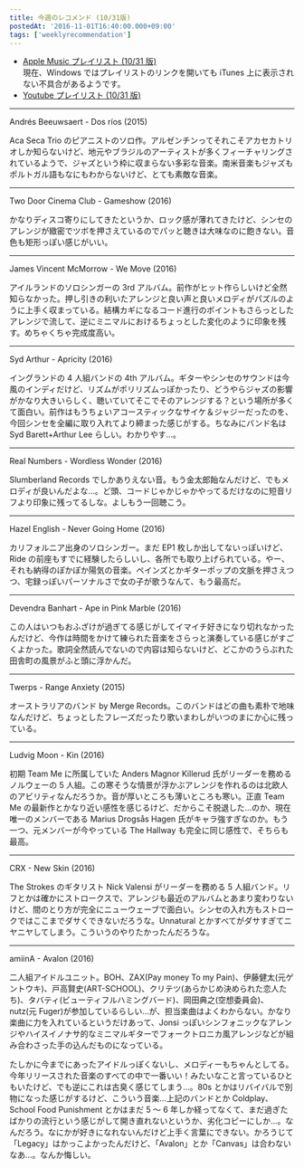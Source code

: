 ```yaml
---
title: 今週のレコメンド (10/31版)
postedAt: '2016-11-01T16:40:00.000+09:00'
tags: ['weeklyrecommendation']
---
```


- [Apple Music プレイリスト (10/31 版)](https://itunes.apple.com/jp/playlist/jin-zhounorekomendo-10-31ban/idpl.9251ecbae08441cabc56e9eb0757911f)  
  現在、Windows ではプレイリストのリンクを開いても iTunes 上に表示されない不具合があるようです。
- [Youtube プレイリスト (10/31 版)](https://www.youtube.com/playlist?list=PLegnWsUgQayewN9fVClPLzbmkKox%5Fjhwi)

---

Andrés Beeuwsaert - Dos ríos (2015)

Aca Seca Trio のピアニストのソロ作。アルゼンチンってそれこそアカセカトリオしか知らないけど、地元やブラジルのアーティストが多くフィーチャリングされているようで、ジャズという枠に収まらない多彩な音楽。南米音楽もジャズもポルトガル語もなにもわからないけど、とても素敵な音楽。

---

Two Door Cinema Club - Gameshow (2016)

かなりディスコ寄りにしてきたというか、ロック感が薄れてきたけど、シンセのアレンジが緻密でツボを押さえているのでパッと聴きは大味なのに飽きない。音色も矩形っぽい感じがいい。

---

James Vincent McMorrow - We Move (2016)

アイルランドのソロシンガーの 3rd アルバム。前作がヒット作らしいけど全然知らなかった。押し引きの利いたアレンジと良い声と良いメロディがパズルのように上手く収まっている。結構カギになるコード進行のポイントもさらっとしたアレンジで流して、逆にミニマルにおけるちょっとした変化のように印象を残す。めちゃくちゃ完成度高い。

---

Syd Arthur - Apricity (2016)

イングランドの 4 人組バンドの 4th アルバム。ギターやシンセのサウンドは今風のインディだけど、リズムがポリリズムっぽかったり、どうやらジャズの影響がかなり大きいらしく、聴いていてそこでそのアレンジする？という場所が多くて面白い。前作はもうちょいアコースティックなサイケ＆ジャジーだったのを、今回シンセを全編に取り入れてより締まった感じがする。ちなみにバンド名は Syd Barett+Arthur Lee らしい。わかりやす…。

---

Real Numbers - Wordless Wonder (2016)

Slumberland Records でしかありえない音。もう金太郎飴なんだけど、でもメロディが良いんだよな…。ど頭、コードじゃかじゃかやってるだけなのに短音リフより印象に残ってるしな。よしもう一回聴こう。

---

Hazel English - Never Going Home (2016)

カリフォルニア出身のソロシンガー。まだ EP1 枚しか出してないっぽいけど、Ride の前座もすでに経験したらしいし、各所でも取り上げられている。やー、それも納得のぽかぽか陽気の音楽。ペインズとかギターポップの文脈を押さえつつ、宅録っぽいパーソナルさで女の子が歌うなんて、もう最高だ。

---

Devendra Banhart - Ape in Pink Marble (2016)

この人はいつもおふざけが過ぎてる感じがしてイマイチ好きになり切れなかったんだけど、今作は時間をかけて練られた音楽をさらっと演奏している感じがすごくよかった。歌詞全然読んでないので内容は知らないけど、どこかのうらぶれた田舎町の風景がふと頭に浮かんだ。

---

Twerps - Range Anxiety (2015)

オーストラリアのバンド by Merge Records。このバンドはどの曲も素朴で地味なんだけど、ちょっとしたフレーズだったり歌いまわしがいつのまにか心に残っている。

---

Ludvig Moon - Kin (2016)

初期 Team Me に所属していた Anders Magnor Killerud 氏がリーダーを務めるノルウェーの 5 人組。この寒そうな情景が浮かぶアレンジを作れるのは北欧人のアビリティなんだろうか。音が厚いところも薄いところも寒い。正直 Team Me の最新作とかなり近い感性を感じるけど、だからこそ脱退した…のか、現在唯一のメンバーである Marius Drogsås Hagen 氏がキャラ強すぎなのか。もう一つ、元メンバーが今やっている The Hallway も完全に同じ感性で、そちらも最高。

---

CRX - New Skin (2016)

The Strokes のギタリスト Nick Valensi がリーダーを務める 5 人組バンド。リフとかは確かにストロークスで、アレンジも最近のアルバムとあまり変わりないけど、間のとり方が完全にニューウェーブで面白い。シンセの入れ方もストロークではここまでダサくできないだろうな。Unnatural とかすべてがダサすぎてニヤニヤしてしまう。こういうのやりたかったんだろうな。

---

amiinA - Avalon (2016)

二人組アイドルユニット。BOH、ZAX(Pay money To my Pain)、伊藤健太(元ゲントウキ)、戸高賢史(ART-SCHOOL)、クリテツ(あらかじめ決められた恋人たち)、タバティ(ビューティフルハミングバード)、岡田典之(空想委員会)、nutz(元 Fuger)が参加しているらしい…が、担当楽曲はよくわからない。かなり楽曲に力を入れているというだけあって、Jonsi っぽいシンフォニックなアレンジやハイスイノナサ的なミニマルギターでフォークトロニカ風アレンジなどが組み合わさった手の込んだものになっている。

たしかに今までにあったアイドルっぽくないし、メロディーもちゃんとしてる。今年リリースされた音楽のすべての中で一番いい！みたいなこと言っているひともいたけど、でも逆にこれは古臭く感じてしまう…。80s とかはリバイバルで別物になった感じがするけど、こういう音楽…上記のバンドとか Coldplay、School Food Punishment とかはまだ 5 ～ 6 年しか経ってなくて、まだ過ぎたばかりの流行という感じがして開き直れないというか、劣化コピーにしか…。なんだろう。なにかが好きになれないんだけど上手く言葉にできない。かろうじて「Legacy」はかっこよかったんだけど、「Avalon」とか「Canvas」は合わないなあ…。なんか悔しい。
